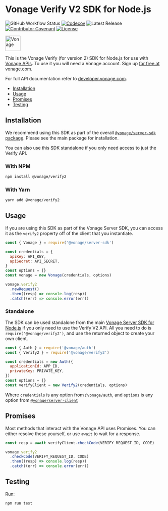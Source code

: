# Vonage Verify V2 SDK for Node.js

![GitHub Workflow Status](https://img.shields.io/github/actions/workflow/status/vonage/vonage-node-sdk/ci.yml?branch=3.x) [![Codecov](https://img.shields.io/codecov/c/github/vonage/vonage-node-sdk?label=Codecov&logo=codecov&style=flat-square)](https://codecov.io/gh/Vonage/vonage-server-sdk) ![Latest Release](https://img.shields.io/npm/v/@vonage/verify2?label=%40vonage%2Fverify2&style=flat-square) [![Contributor Covenant](https://img.shields.io/badge/Contributor%20Covenant-v2.0%20adopted-ff69b4.svg?style=flat-square)](../../CODE_OF_CONDUCT.md) [![License](https://img.shields.io/npm/l/@vonage/accounts?label=License&style=flat-square)][license]


<img src="https://developer.nexmo.com/images/logos/vbc-logo.svg" height="48px" alt="Vonage" />

This is the Vonage Verify (for version 2) SDK for Node.js for use with [Vonage APIs](https://www.vonage.com/). To use it you will need a Vonage account. Sign up [for free at vonage.com][signup].

For full API documentation refer to [developer.vonage.com](https://developer.vonage.com/).

-   [Installation](#installation)
-   [Usage](#usage)
-   [Promises](#promises)
-   [Testing](#testing)

## Installation

We recommend using this SDK as part of the overall [`@vonage/server-sdk` package](https://github.com/vonage/vonage-node-sdk). Please see the main package for installation.

You can also use this SDK standalone if you only need access to just the Verify API.

### With NPM

```bash
npm install @vonage/verify2
```

### With Yarn

```bash
yarn add @vonage/verify2
```

## Usage

If you are using this SDK as part of the Vonage Server SDK, you can access it as the `verify2` property off of the client that you instantiate.

```js
const { Vonage } = require('@vonage/server-sdk')

const credentials = {
  apiKey: API_KEY,
  apiSecret: API_SECRET,
}
const options = {}
const vonage = new Vonage(credentials, options)

vonage.verify2
  .newRequest()
  .then((resp) => console.log(resp))
  .catch((err) => console.error(err))
```

### Standalone

The SDK can be used standalone from the main [Vonage Server SDK for Node.js](https://github.com/vonage/vonage-node-sdk) if you only need to use the Verify V2 API. All you need to do is `require('@vonage/verify2')`, and use the returned object to create your own client.

```js
const { Auth } = require('@vonage/auth')
const { Verify2 } = require('@vonage/verify2')

const credentials = new Auth({
  applicationId: APP_ID,
  privateKey: PRIVATE_KEY,
})
const options = {}
const verifyClient = new Verify2(credentials, options)
```

Where `credentials` is any option from [`@vonage/auth`](https://github.com/Vonage/vonage-node-sdk/blob/3.x/packages/auth/README.md#options), and `options` is any option from [`@vonage/server-client`](https://github.com/Vonage/vonage-node-sdk/blob/3.x/packages/server-client/README.md#options)

## Promises

Most methods that interact with the Vonage API uses Promises. You can either resolve these yourself, or use `await` to wait for a response.

```js
const resp = await verifyClient.checkCode(VERIFY_REQUEST_ID, CODE)

vonage.verify2
  .checkCode(VERIFY_REQUEST_ID, CODE)
  .then((resp) => console.log(resp))
  .catch((err) => console.error(err))
```

## Testing

Run:

```bash
npm run test
```

[signup]: https://dashboard.nexmo.com/sign-up?utm_source=DEV_REL&utm_medium=github&utm_campaign=node-server-sdk
[license]: ../../LICENSE.txt
